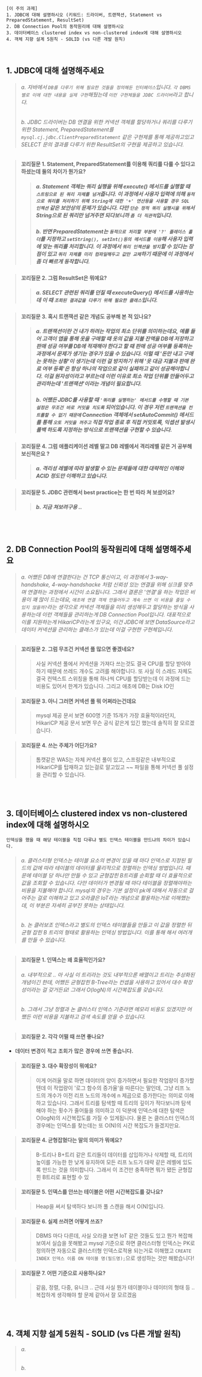 
```
[이 주의 과제]
1. JDBC에 대해 설명하시오 (키워드: 드라이버, 트랜잭션, Statement vs PreparedStatement, ResultSet)
2. DB Connection Pool의 동작원리에 대해 설명하시오
3. 데이터베이스 clustered index vs non-clustered index에 대해 설명하시오
4. 객체 지향 설계 5원칙 - SOLID (vs 다른 개발 원칙)
```



<br>

## 1. JDBC에 대해 설명해주세요

> ###### a. 자바에서 `DB를 다루기 위해 필요한 것들을 정의해둔 인터페이스`입니다. `각 DBMS 별로 이에 대한 내용을 실제 구현`해뒀는데 `이런 구현체들을 JDBC 드라이버`라고 합니다.
> ###### b. JDBC 드라이버는 DB 연결을 위한 커넥션 객체를 할당하거나 쿼리를 다루기 위한 Statement, PreparedStatement를 `mysql.cj.jdbc.ClientPreparedStatement` 같은 구현체를 통해 제공하고있고 SELECT 문의 결과를 다루기 위한 ResultSet의 구현을 제공하고 있습니다.



>#### 꼬리질문 1. Statement, PreparedStatement를 이용해 쿼리를 다룰 수 있다고 하셨는데 둘의 차이가 뭔가요?
>> ##### a. Statement 객체는 쿼리 실행을 위해 execute() 메서드를 실행할 때 `스트링으로 된 쿼리 자체를 넘겨`줍니다. 이 과정에서 사용자 입력에 의해 `동적으로 쿼리를 처리하기 위해 String에 대한 '+' 연산등을 사용할 경우 SQL 인젝션` 같은 보안상의 문제가 있습니다. 다만 `단순 정적 쿼리 실행시을 위해`서 String으로 된 쿼리만 넘겨주면 되다보니까 `좀 더 직관적`입니다.  
>> ##### b. 반면 PreparedStatement는 `동적으로 처리할 부분에 '?' 플레이스 홀더`를 지정하고 `setString(), setInt()등의 메서드를 이용`해 사용자 입력에 맞는 쿼리를 처리합니다. 이 과정에서 `쿼리 인젝션을 방지`할 수 있다는 장점이 있고 `쿼리 자체를 미리 컴파일해두고 값만 교체`하기 때문에 이 과정에서 좀 더 빠르게 동작합니다.



>#### 꼬리질문 2. 그럼 ResultSet은 뭐예요?
>> ##### a. SELECT 관련된 쿼리를 던질 때 executeQuery() 메서드를 사용하는데 이 때 `조회된 결과값을 다루기 위해 필요한 클래스`입니다.



> #### 꼬리질문 3. 혹시 트랜잭션 같은 개념도 공부해 본 적 있나요?
>> ##### a. 트랜잭션이란 건 내가 하려는 작업의 최소 단위를 의미하는데요, 예를 들어 고객이 앱을 통해 옷을 구매할 때 옷의 값을 지불 잔액을 DB에 저장하고 판매 성공 여부를 DB에 적재해야 한다고 할 때 판매 성공 여부를 등록하는 과정에서 문제가 생기는 경우가 있을 수 있습니다. 이럴 때 '돈만 내고 구매는 못하는 상황'이 생기는데 이런 걸 방지하기 위해 '옷 대금 지불과 판매 완료 여부 등록'은 항상 하나의 작업으로 같이 실패하고 같이 성공해야합니다. 이걸 원자성이라고 부르는데 이런 이유로 최소 작업 단위를 만들어두고 관리하는데 '트랜잭션'이라는 개념이 필요합니다.
>> ##### b. 어쨌든 JDBC를 사용할 때 `'쿼리를 실행하는' 메서드를 수행할 때 기본 설정은 무조건 바로 커밋을 치도록` 되어있습니다. 이 경우 저런 `트랜잭션을 컨트롤할 수 없기 때문에` Connection 객체에서 setAutoCommit() 메서드를 통해 `오토 커밋을 꺼주고` 직접 작업 종료 후 직접 커밋토록, 익셉션 발생시 롤백 하도록 지정하는 방식으로 트랜잭션을 구현할 수 있습니다.


> #### 꼬리질문 4. 그럼 애플리케이션 레벨 말고 DB 레벨에서 격리레벨 같은 거 공부해보신적은요 ?
>> ##### a. 격리성 레벨에 따라 발생할 수 있는 문제들에 대한 대략적인 이해와 ACID 정도만 이해하고 있습니다.


> #### 꼬리질문 5. JDBC 관련해서 best practice는 한 번 따라 쳐 보셨어요?
>> ##### b. 지금 쳐보려구용 ..


<br><br>

## 2. DB Connection Pool의 동작원리에 대해 설명해주세요
> ###### a. 어쨌든 DB에 연결한다는 건 TCP 통신이고, 이 과정에서 3-way-handshake, 4-way-handshacke 처럼 신뢰성 있는 연결을 위해 싱크를 맞추며 연결하는 과정에서 시간이 소요됩니다. 그래서 결론은 '연결'을 하는 작업은 비용이 꽤 많이 드는데요, `애초에 연결 객체 만들어두고 계속 쓰면 이 비용을 줄일 수 있지 않을까?`라는 생각으로 커넥션 객체들을 미리 생성해두고 할당하는 방식을 사용하는데 이런 객체들을 관리하는게 DB Connection Pool입니다. 대표적으로 이를 지원하는게 HikariCP라는게 있구요, 이건 JDBC에 보면 DataSource라고 데이터 커넥션을 관리하는 클래스가 있는데 이걸 구현한 구현체입니다. 



>#### 꼬리질문 2. 그럼 무조건 커넥션 풀 많으면 좋겠네요?
>> 사실 커넥션 풀에서 커넥션을 가져다 쓰는것도 결국 CPU를 할당 받아야 하기 때문에 쓰레드 개수도 고려를 해야합니다. 또 사실 이 스레드 자체도 결국 컨텍스트 스위칭을 통해 하나씩 CPU를 할당받는데 이 과정에 드는 비용도 있어서 한계가 있습니다. 그리고 애초에 DB는 Disk IO인


>#### 꼬리질문 3. 아니 그러면 커넥션 풀 뭐 어쩌라는건데요
>> mysql 제공 문서 보면 600명 기준 15개가 가장 효율적이라던지, HikariCP 제공 문서 보면 무슨 공식 같은게 있긴 했는데 솔직히 잘 모르겠습니다.

>#### 꼬리질문 4. 쓰는 주체가 어딘가요?
>> 톰캣같은 WAS는 자체 커넥션 풀이 있고, 스프링같은 내부적으로 HikariCP를 탑재하고 있는걸로 알고있고 ~~ 파일을 통해 커넥션 풀 설정을 관리할 수 있습니다.




<br><br>

## 3. 데이터베이스 clustered index vs non-clustered index에 대해 설명하시오
```
인덱싱을 했을 때 해당 테이블을 직접 다루냐 별도 인덱스 테이블을 만드냐의 차이가 있습니다.
```

> ###### a. 클러스터형 인덱스는 테이블 요소의 변경이 있을 떄 마다 인덱스로 지정된 필드의 값에 따라 테이블의 데이터를 물리적으로 정렬하는 인덱싱 방법입니다. 때문에 테이블 당 하나만 만들 수 있고 균형잡힌 B트리를 순회할 때 더 효율적으로 값을 조회할 수 있습니다. 다만 데이터가 변경될 때 마다 테이블을 정렬해야하는 비용을 지불해야 합니다. mysql의 경우는 기본 설정이 pk에 대해서 자동으로 걸어주는 걸로 이해하고 있고 오라클은 IoT라는 개념으로 활용하는거로 이해했는데, 이 부분은 자세히 공부진 못하는 상태입니다. 
> ###### b. 논 클러보조 인덱스라고 별도의 인덱스 테이블들을 만들고 이 값을 정렬한 뒤 균형 잡힌 B 트리의 형태로 활용하는 인덱싱 방법입니다. 이를 통해 해서 여러개를 만들 수 있습니다.


>#### 꼬리질문 1. 인덱스는 왜 효율적인가요?
> ###### a. 내부적으로 .. 아 사실 이 트리라는 것도 내부적으론 배열이고 트리는 추상화된 개념이긴 한데, 어쨌든 균형잡힌 B-Tree라는 컨셉을 사용하고 있어서 대수 확장성이라는 걸 갖거든요! 그래서 O(logN)의 시간복잡도를 갖습니다.
> ###### b. 그래서 그냥 정렬과 논 클러스터 인덱스 기준라면 메모리 비용도 있겠지만 어쨌든 이런 비용을 지불하고 검색 속도를 얻을 수 있습니다.

>#### 꼬리질문 2. 각각 어떨 때 쓰면 좋나요?

+ 데이터 변경이 적고 조회가 많은 경우에 쓰면 좋습니다.

>#### 꼬리질문 3. 대수 확장성이 뭐예요?
>> 이게 어려울 말로 하면 데이터의 양이 증가하면서 필요한 작업량이 증가할 텐데 이 작업량이 '로그 함수의 증가율'을 따른다는 말인데, 그냥 리프 노드의 개수가 이전 리프 노드의 개수에 n 제곱으로 증가한다는 의미로 이해하고 있습니다. 그래서 트리를 탐색할 때 트리의 깊이가 적다보니까 탐색해야 하는 횟수가 줄어듦을 의미하고 이 덕분에 인덱스에 대한 탐색은 O(logN)의 시간복잡도를 가질 수 있게됩니다. 물론 논 클러스터 인덱스의 경우에는 인덱스를 찾는데는 또 O(N)의 시간 복잡도가 들겠지만요.

>#### 꼬리질문 4. 균형잡혔다는 말의 의미가 뭐예요?
>> B-트리나 B+트리 같은 트리들이 데이터를 삽입하거나 삭제할 때, 트리의 높이를 가능한 한 낮게 유지하여 모든 리프 노드가 대략 같은 레벨에 있도록 만드는 것을 의미합니다. 그래서 이 조건만 충족하면 뭐가 됐든 균형잡힌 B트리로 표현할 수 있

>#### 꼬리질문 5. 인덱스를 안쓰는 테이블은 어떤 시간복잡도를 갖나요?
>> Heap을 써서 탐색하다 보니까 풀 스캔을 해서 O(N)입니다.

>#### 꼬리질문 6. 실제 쓰려면 어떻게 쓰죠?
>> DBMS 마다 다른데, 사실 오라클 보면 IoT 같은 것들도 있고 뭔가 복잡해보여서 실습을 못해봤고 mysql 기준으로 하면 클러스터형 인덱스는 PK로 정의하면 자동으로 클러스터형 인덱스로적용 되는거로 이해했고 `CREATE INDEX 인덱스 이름 ON 테이블 명(필드명);`으로 생성하는 것만 해봤습니다!

>#### 꼬리질문 7. 어떤 기준으로 사용하나요?
>> 같음, 정렬, 다중, 유니크 .. 근데 사실 뭔가 테이블이나 데이터의 형태 등 ..복잡하게 생각해야 할 문제 같아서 잘 모르겠음

<br><br>

## 4. 객체 지향 설계 5원칙 - SOLID (vs 다른 개발 원칙)
> ###### a. 
> ###### b. 



